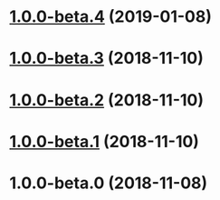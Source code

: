 # [1.0.0-beta.4](https://github.com/banejs/logger/compare/v1.0.0-beta.3...v1.0.0-beta.4) (2019-01-08)



# [1.0.0-beta.3](https://github.com/banejs/logger/compare/v1.0.0-beta.2...v1.0.0-beta.3) (2018-11-10)



# [1.0.0-beta.2](https://github.com/banejs/logger/compare/v1.0.0-beta.1...v1.0.0-beta.2) (2018-11-10)



# [1.0.0-beta.1](https://github.com/banejs/logger/compare/v1.0.0-beta.0...v1.0.0-beta.1) (2018-11-10)



# 1.0.0-beta.0 (2018-11-08)



